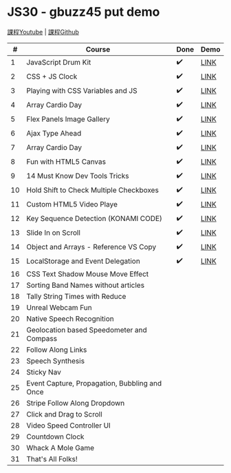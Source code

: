 # JS30 - gbuzz45 put demo

[課程Youtube](https://www.youtube.com/playlist?list=PLu8EoSxDXHP6CGK4YVJhL_VWetA865GOH) | 
[課程Github](https://github.com/wesbos/JavaScript30)

|#|Course|Done|Demo|
|---|---|---|---|
|1|JavaScript Drum Kit|✔️|[LINK](https://github.com/gbuzz45/gbuzz45-JS30-demo/tree/master/01_Drum_Kit)|
|2|CSS + JS Clock|✔️|[LINK](https://github.com/gbuzz45/gbuzz45-JS30-demo/tree/master/02_Clock)|
|3|Playing with CSS Variables and JS|✔️|[LINK](https://github.com/gbuzz45/gbuzz45-JS30-demo/tree/master/03_updateCSSwithJS)|
|4|Array Cardio Day|✔️|[LINK](https://github.com/gbuzz45/gbuzz45-JS30-demo/tree/master/04_js_array_1)
|5|Flex Panels Image Gallery|✔️|[LINK](https://github.com/gbuzz45/gbuzz45-JS30-demo/tree/master/05_FlexboxGallery)
|6|Ajax Type Ahead|✔️|[LINK](https://github.com/gbuzz45/gbuzz45-JS30-demo/tree/master/06_TypeAhead)
|7|Array Cardio Day|✔️|[LINK](https://github.com/gbuzz45/gbuzz45-JS30-demo/tree/master/07_js_array_2)
|8|Fun with HTML5 Canvas|✔️|[LINK](https://github.com/gbuzz45/gbuzz45-JS30-demo/tree/master/08_HTML5_Canvas)
|9|14 Must Know Dev Tools Tricks|✔️|[LINK](https://github.com/gbuzz45/gbuzz45-JS30-demo/tree/master/09_ChromeDevToolsTricks)
|10|Hold Shift to Check Multiple Checkboxes|✔️|[LINK](https://github.com/gbuzz45/gbuzz45-JS30-demo/tree/master/10_HoldShiftCheckMultipleCheckboxes)
|11|Custom HTML5 Video Playe|✔️|[LINK](https://github.com/gbuzz45/gbuzz45-JS30-demo/tree/master/11_CustomVideoPlayer)
|12|Key Sequence Detection (KONAMI CODE)|✔️|[LINK](https://github.com/gbuzz45/gbuzz45-JS30-demo/tree/master/12_KeySequenceDetection)
|13|Slide In on Scroll|✔️|[LINK](https://github.com/gbuzz45/gbuzz45-JS30-demo/tree/master/13_SlideInOnScroll)
|14|Object and Arrays - Reference VS Copy|✔️|[LINK](https://github.com/gbuzz45/gbuzz45-JS30-demo/tree/master/14_JavaScriptReferencesVSCopying)
|15|LocalStorage and Event Delegation|✔️|[LINK](https://github.com/gbuzz45/gbuzz45-JS30-demo/tree/master/15_LocalStorage)
|16|CSS Text Shadow Mouse Move Effect||
|17|Sorting Band Names without articles||
|18|Tally String Times with Reduce||
|19|Unreal Webcam Fun||
|20|Native Speech Recognition||
|21|Geolocation based Speedometer and Compass||
|22|Follow Along Links||
|23|Speech Synthesis||
|24|Sticky Nav||
|25|Event Capture, Propagation, Bubbling and Once||
|26|Stripe Follow Along Dropdown||
|27|Click and Drag to Scroll||
|28|Video Speed Controller UI||
|29|Countdown Clock||
|30|Whack A Mole Game||
|31|That's All Folks!||
